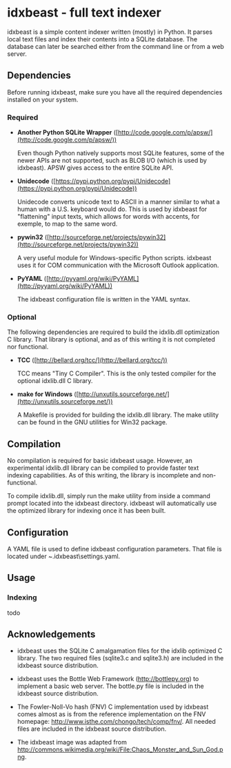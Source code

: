 idxbeast - full text indexer
============================

idxbeast is a simple content indexer written (mostly) in Python. It parses
local text files and index their contents into a SQLite database. The database
can later be searched either from the command line or from a web server.

Dependencies
------------

Before running idxbeast, make sure you have all the required dependencies
installed on your system.

### Required

* **Another Python SQLite Wrapper** ([http://code.google.com/p/apsw/](http://code.google.com/p/apsw/))

  Even though Python natively supports most SQLite features, some of the newer
  APIs are not supported, such as BLOB I/O (which is used by idxbeast).  APSW
  gives access to the entire SQLite API.

* **Unidecode** ([https://pypi.python.org/pypi/Unidecode](https://pypi.python.org/pypi/Unidecode))

  Unidecode converts unicode text to ASCII in a manner similar to what a human
  with a U.S. keyboard would do. This is used by idxbeast for "flattening"
  input texts, which allows for words with accents, for exemple, to map to the
  same word.

* **pywin32** ([http://sourceforge.net/projects/pywin32](http://sourceforge.net/projects/pywin32))

  A very useful module for Windows-specific Python scripts. idxbeast uses it
  for COM communication with the Microsoft Outlook application.

* **PyYAML** ([http://pyyaml.org/wiki/PyYAML](http://pyyaml.org/wiki/PyYAML))

  The idxbeast configuration file is written in the YAML syntax.

### Optional

The following dependencies are required to build the idxlib.dll optimization
C library. That library is optional, and as of this writing it is not completed
nor functional.

* **TCC** ([http://bellard.org/tcc/](http://bellard.org/tcc/))

  TCC means "Tiny C Compiler". This is the only tested compiler for the
  optional idxlib.dll C library.

* **make for Windows** ([http://unxutils.sourceforge.net/](http://unxutils.sourceforge.net/))

  A Makefile is provided for building the idxlib.dll library. The make utility
  can be found in the GNU utilities for Win32 package.

Compilation
-----------

No compilation is required for basic idxbeast usage. However, an experimental
idxlib.dll library can be compiled to provide faster text indexing
capabilities. As of this writing, the library is incomplete and non-functional.

To compile idxlib.dll, simply run the make utility from inside a command prompt
located into the idxbeast directory. idxbeast will automatically use the
optimized library for indexing once it has been built.

Configuration
-------------

A YAML file is used to define idxbeast configuration parameters. That file is
located under ~\.idxbeast\settings.yaml.

Usage
-----

### Indexing

todo

Acknowledgements
----------------

* idxbeast uses the SQLite C amalgamation files for the idxlib optimized C
  library. The two required files (sqlite3.c and sqlite3.h) are included in
  the idxbeast source distribution.

* idxbeast uses the Bottle Web Framework (http://bottlepy.org) to implement a
  basic web server. The bottle.py file is included in the idxbeast source
  distribution.

* The Fowler-Noll-Vo hash (FNV) C implementation used by idxbeast comes almost
  as is from the reference implementation on the FNV homepage:
  http://www.isthe.com/chongo/tech/comp/fnv/. All needed files are included in
  the idxbeast source distribution.

* The idxbeast image was adapted from
  http://commons.wikimedia.org/wiki/File:Chaos_Monster_and_Sun_God.png.

